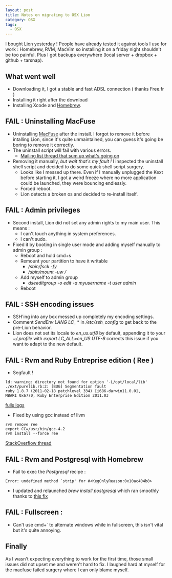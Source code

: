 ```yaml
---
layout: post
title: Notes on migrating to OSX Lion
category: OSX
tags:
  - OSX
---
```

I bought Lion yesterday ! People have already tested it against tools I
use
for work : Homebrew, RVM, MacVim so installing it on a friday night
shouldn't 
be too painful. Plus I got backups everywhere (local server + dropbox +
github + tarsnap). 

## What went well

- Downloading it, I got a stable and fast ADSL connection ( thanks
  Free.fr )
- Installing it right after the download
- Installing Xcode and [Homebrew](http://mxcl.github.com/homebrew/).


## FAIL : Uninstalling MacFuse

- Uninstalling [MacFuse](http://code.google.com/p/macfuse/) after the
  install. I forgot to remove it before
  intalling Lion, since it's quite unmaintained, you can guess it's
  going be boring to remove it correctly.
- The uninstall script will fail with various errors.
  - [Mailing list thread that sum up what's going
    on](http://www.mail-archive.com/macfuse@googlegroups.com/msg01094.html)
- Removing it manually, *but wait that's my fault !* I inspected the
  uninstall shell script
  and decided to do some quick shell script surgery.
  - Looks like I messed up there. Even if I manually unplugged the Kext
    before starting it, I got a weird freeze where no more application
    could be launched, they were bouncing endlessly. 
  - Forced reboot.
  - Lion detects a broken os and decided to re-install itself. 
  
## FAIL : Admin privileges

- Second install, Lion did not set any admin rights to my main user.
  This
  means : 
  - I can't touch anything in system preferences.
  - I can't sudo.
- Fixed it by booting in single user mode and adding myself manually to
  admin group :
  - Reboot and hold cmd+s
  - Remount your partition to have it writable
    - */sbin/fsck -fy*
    - */sbin/mount -uw /*
  - Add myself to admin group
    - *dseeditgroup -o edit -a myusername -t user admin*
  - Reboot 

## FAIL : SSH encoding issues

- SSH'ing into any box messed up completely my encoding settings. 
- Comment *SendEnv LANG LC_* * in */etc/ssh_config* to get back to the
  pre-Lion behavior.
- Lion does not set its locale to *en_us.utf8* by default,
  appending it to your *~/.profile* with *export LC_ALL=en_US.UTF-8*
corrects this issue if you want to adapt to the new
  default.
  
## FAIL : Rvm and Ruby Entreprise edition ( Ree )

- Segfault ! 

```
ld: warning: directory not found for option '-L/opt/local/lib'
./ext/purelib.rb:2: [BUG] Segmentation fault
ruby 1.8.7 (2011-02-18 patchlevel 334) [i686-darwin11.0.0],
MBARI 0x6770, Ruby Enterprise Edition 2011.03
```

  [fulls logs](https://gist.github.com/1115457) 

- Fixed by using gcc instead of llvm 

```
rvm remove ree
export CC=/usr/bin/gcc-4.2
rvm install --force ree
```

  [StackOverflow
thread](http://stackoverflow.com/questions/6804195/cant-install-ruby-enterprise-edition-with-rvm-on-osx-lion)

## FAIL : Rvm and Postgresql with Homebrew

- Fail to exec the *Postgresql* recipe : 

```
Error: undefined method `strip' for #<KegOnlyReason:0x10ac404b8>
```

- I updated and relaunched *brew install postgresql* which ran smoothly
  thanks to [this
fix](https://github.com/mxcl/homebrew/commit/20d2edf18deefb6d6439d415625f506c662dcba2)

## FAIL : Fullscreen : 

- Can't use cmd+` to alternate windows while in fullscreen, this isn't
  vital but it's quite annoying. 

## Finally

As I wasn't expecting everything to work for the first time, those small
issues did not upset me and weren't hard to fix. I laughed hard at
myself for the macfuse failed surgery where I
can only blame myself.
